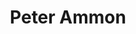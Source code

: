 ---
avatar: /images/people/peterammon.jpg
avatar_small: /images/people/peterammon_small.jpg
bio: Fish Shell Lead Dev
homepage: https://ridiculousfish.com/
instagram: null
linkedin: null
title: Peter Ammon
twitter: https://twitter.com/ridiculous_fish
type: guest
username: peterammon
youtube: null
---